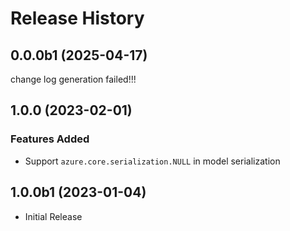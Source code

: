 # Release History

## 0.0.0b1 (2025-04-17)

change log generation failed!!!

## 1.0.0 (2023-02-01)

### Features Added

  - Support `azure.core.serialization.NULL` in model serialization

## 1.0.0b1 (2023-01-04)

* Initial Release
